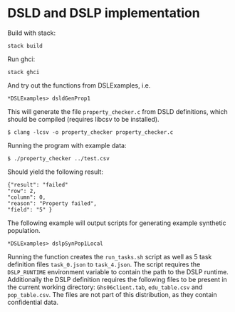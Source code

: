 # DSLD and DSLP implementation

Build with stack:
```
stack build
```

Run ghci:
```
stack ghci
```

And try out the functions from DSLExamples, i.e.
```
*DSLExamples> dsldGenProp1
```
This will generate the file `property_checker.c` from DSLD definitions, which should be compiled
(requires libcsv to be installed).

```
$ clang -lcsv -o property_checker property_checker.c
```
Running the program with example data:

```
$ ./property_checker ../test.csv
```
Should yield the following result:
```
{"result": "failed"
"row": 2,
"column": 0,
"reason": "Property failed",
"field": "5" }
```

The following example will output scripts for generating example synthetic population.

```
*DSLExamples> dslpSynPop1Local
```

Running the function creates the `run_tasks.sh` script as well as 5 task definition files
`task_0.json` to `task_4.json`. The script requires the `DSLP_RUNTIME` environment
variable to contain the path to the DSLP runtime. Additionally the DSLP definition requires
the following files to be present in the current working directory:
`Ghs06client.tab`, `edu_table.csv` and `pop_table.csv`.
The files are not part of this distribution, as they contain confidential data.



